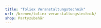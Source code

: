 ```yaml
---
title: "Toliex Veranstaltungstechnik"
url: /bremen/toliex-veranstaltungstechnik/
shop: Partyzubehör
---
```

